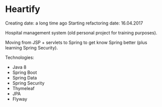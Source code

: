 # Heartify

Creating date: a long time ago
Starting refactoring date: 16.04.2017

Hospital management system (old personal project for training purposes).

Moving from JSP + servlets to Spring to get know Spring better (plus learning Spring Security).

Technologies:
  - Java 8
  - Spring Boot
  - Spring Data
  - Spring Security
  - Thymeleaf
  - JPA
  - Flyway
